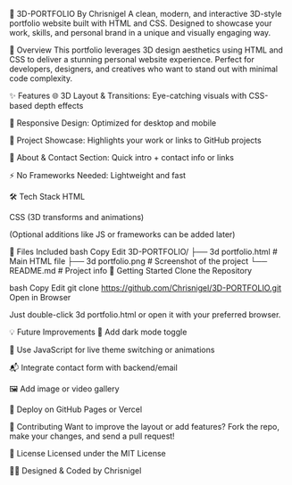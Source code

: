 🎨 3D-PORTFOLIO
By Chrisnigel
A clean, modern, and interactive 3D-style portfolio website built with HTML and CSS. Designed to showcase your work, skills, and personal brand in a unique and visually engaging way.


🧠 Overview
This portfolio leverages 3D design aesthetics using HTML and CSS to deliver a stunning personal website experience. Perfect for developers, designers, and creatives who want to stand out with minimal code complexity.

✨ Features
🌐 3D Layout & Transitions: Eye-catching visuals with CSS-based depth effects

📱 Responsive Design: Optimized for desktop and mobile

📂 Project Showcase: Highlights your work or links to GitHub projects

👤 About & Contact Section: Quick intro + contact info or links

⚡ No Frameworks Needed: Lightweight and fast

🛠️ Tech Stack
HTML

CSS (3D transforms and animations)

(Optional additions like JS or frameworks can be added later)

📁 Files Included
bash
Copy
Edit
3D-PORTFOLIO/
├── 3d portfolio.html        # Main HTML file
├── 3d portfolio.png         # Screenshot of the project
└── README.md                # Project info
🚀 Getting Started
Clone the Repository

bash
Copy
Edit
git clone https://github.com/Chrisnigel/3D-PORTFOLIO.git
Open in Browser

Just double-click 3d portfolio.html or open it with your preferred browser.

💡 Future Improvements
🌈 Add dark mode toggle

🧩 Use JavaScript for live theme switching or animations

📬 Integrate contact form with backend/email

🖼️ Add image or video gallery

🔄 Deploy on GitHub Pages or Vercel

🙌 Contributing
Want to improve the layout or add features? Fork the repo, make your changes, and send a pull request!

📜 License
Licensed under the MIT License

👨‍💻 Designed & Coded by Chrisnigel
